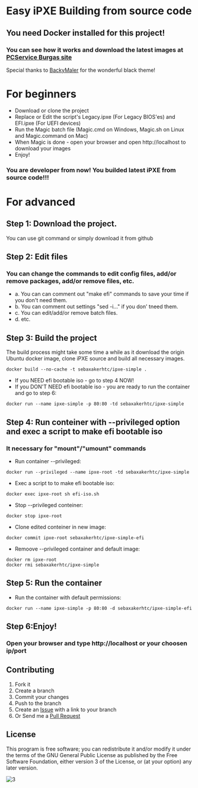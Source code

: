 Easy iPXE Building from source code
==============================

## You need Docker installed for this project!

### You can see how it works and download the latest images at [PCService Burgas site](https://ipxe.pcserviceburgas.com/)

Special thanks to [BackyMaler](https://github.com/BuckyMaler/global) for the wonderful black theme!

# For beginners
* Download or clone the project
* Replace or Edit the script's Legacy.ipxe (For Legacy BIOS'es) and EFI.ipxe (For UEFI devices)
* Run the Magic batch file (Magic.cmd on Windows, Magic.sh on Linux and Magic.command on Mac)
* When Magic is done - open your browser and open http://localhost to download your images
* Enjoy!

### You are developer from now! You builded latest iPXE from source code!!!

# For advanced

## Step 1: Download the project.

You can use git command or simply download it from github

## Step 2: Edit files

### You can change the commands to edit config files, add/or remove packages, add/or remove files, etc.
- a. You can can comment out "make efi" commands to save your time if you don't need them.
- b. You can comment out settings "sed -i..." if you don' tneed them.
- c. You can edit/add/or remove batch files.
- d. etc.

## Step 3: Build the project
The build process might take some time a while as it download the origin Ubuntu docker image,
clone iPXE source and build all necessary images.

```
docker build --no-cache -t sebaxakerhtc/ipxe-simple .
```
* If you NEED efi bootable iso - go to step 4 NOW!
* If you DON'T NEED efi bootable iso - you are ready to run the container and go to step 6:
```
docker run --name ipxe-simple -p 80:80 -td sebaxakerhtc/ipxe-simple
```
## Step 4: Run conteiner with --privileged option and exec a script to make efi bootable iso
### It necessary for "mount"/"umount" commands
* Run container --privileged:
```
docker run --privileged --name ipxe-root -td sebaxakerhtc/ipxe-simple
```
* Exec a script to to make efi bootable iso:
```
docker exec ipxe-root sh efi-iso.sh
```
* Stop --privileged conteiner:
```
docker stop ipxe-root
```
* Clone edited conteiner in new image:
```
docker commit ipxe-root sebaxakerhtc/ipxe-simple-efi
```
* Remoove --privileged container and default image:
```
docker rm ipxe-root
docker rmi sebaxakerhtc/ipxe-simple
```
## Step 5: Run the container
* Run the container with default permissions:
```
docker run --name ipxe-simple -p 80:80 -d sebaxakerhtc/ipxe-simple-efi
```

## Step 6:Enjoy!
### Open your browser and type http://localhost or your choosen ip/port

## Contributing
1. Fork it
2. Create a branch
3. Commit your changes
4. Push to the branch
5. Create an [Issue][1] with a link to your branch
6. Or Send me a [Pull Request][2]

[1]: https://github.com/sebaxakerhtc/ipxe-simple/issues
[2]: https://github.com/sebaxakerhtc/ipxe-simple/pull/new/master

## License
This program is free software; you can redistribute it and/or modify it under the terms of the GNU General Public License as published by the Free Software Foundation, either version 3 of the License, or (at your option) any later version.

![3](https://user-images.githubusercontent.com/32651506/114248658-e6be9980-99a0-11eb-9c02-42d342f82c8d.png)

